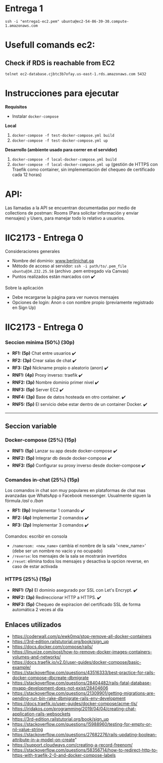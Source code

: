 # Entrega 1
```
ssh -i "entrega1-ec2.pem" ubuntu@ec2-54-86-39-30.compute-1.amazonaws.com
```
# Usefull comands ec2:
## Check if  RDS is reachable from EC2
```
telnet ec2-database.cjbtc3b7ofay.us-east-1.rds.amazonaws.com 5432
```

# Instrucciones para ejecutar

**Requisitos**
 - Instalar `docker-compose`

**Local**
 1. `docker-compose -f test-docker-compose.yml build`
 2. `docker-compose -f test-docker-compose.yml up`

**Desarrollo (ambiente usado para correr en el servidor)**
 1. `docker-compose -f local-docker-compose.yml build`
 2. `docker-compose -f local-docker-compose.yml up` (gestión de HTTPS con Traefik como container, sin implementación del chequeo de certificado cada 12 horas)

# API:

Las llamadas a la API se encuentran documentadas por medio de collections de postman: Rooms (Para solicitar información y enviar mensajes) y Users, para manejar todo lo relativo a usuarios.
# IIC2173 - Entrega 0

Consideraciones generales

- Nombre del dominio: www.berlinichat.ga
- Método de acceso al servidor: `ssh -i path/to/.pem_file ubuntu@34.232.25.58` (archivo .pem entregado vía Canvas)
- Puntos realizados están marcados con :heavy_check_mark:

Sobre la aplicación
* Debe recargarse la página para ver nuevos mensajes
* Opciones de login: Anon o con nombre propio (previamente registrado en Sign Up)

# IIC2173 - Entrega 0

### Seccion mínima (50%) (30p)


* **RF1: (5p)** Chat entre usuarios :heavy_check_mark:
* **RF2: (3p)** Crear salas de chat :heavy_check_mark:
* **RF3: (2p)** Nickname propio o aleatorio (anon) :heavy_check_mark:
* **RNF1: (4p)** Proxy inverso: traefik :heavy_check_mark:
* **RNF2: (3p)** Nombre dominio primer nivel :heavy_check_mark:
* **RNF3: (5p)** Server EC2 :heavy_check_mark:
* **RNF4: (3p)** Base de datos hosteada en otro container. :heavy_check_mark:
* **RNF5: (5p)** El servicio debe estar dentro de un container Docker. :heavy_check_mark:

---

## Seccion variable

### Docker-compose (25%) (15p)

* **RNF1: (5p)** Lanzar su app desde docker-compose :heavy_check_mark:
* **RNF2: (5p)** Integrar db desde docker-compose :heavy_check_mark:
* **RNF3: (5p)** Configurar su proxy inverso desde docker-compose :heavy_check_mark:

### Comandos in-chat (25%) (15p)

Los comandos in chat son muy populares en plataformas de chat mas avanzadas que WhatsApp o Facebook messenger. Usualmente siguen la fórmula */asl* o */ban*

* **RF1: (9p)** Implementar 1 comando :heavy_check_mark: 
* **RF2: (4p)** Implementar 2 comandos :heavy_check_mark:
* **RF3: (2p)** Implementar 3 comandos :heavy_check_mark:
 
Comandos: escribir en consola
* `/nameroom: <new_name>` cambia el nombre de la sala '<new_name>' (debe ser un nombre no vacio y no ocupado)
* `/reverse`: los mensajes de la sala se mostrarán invertidos
* `/reset`: elimina todos los mensajes y desactiva la opcion reverse, en caso de estar activada

### HTTPS (25%) (15p)

* **RNF1: (7p)** El dominio asegurado por SSL con Let's Encrypt. :heavy_check_mark:
* **RNF2: (3p)** Redireccionar HTTP a HTTPS. :heavy_check_mark:
* **RNF3: (5p)** Chequeo de expiracion del certificado SSL de forma automática 2 veces al día



## Enlaces utilizados
 * https://coderwall.com/p/ewk0mq/stop-remove-all-docker-containers
 * https://3rd-edition.railstutorial.org/book/sign_up
 * https://docs.docker.com/compose/rails/
 * https://linuxize.com/post/how-to-remove-docker-images-containers-volumes-and-networks/
 * https://docs.traefik.io/v2.0/user-guides/docker-compose/basic-example/
 * https://stackoverflow.com/questions/43516333/best-practice-for-rails-docker-compose-dbcreate-dbmigrate
 * https://stackoverflow.com/questions/28404482/rails-fatal-database-myapp-development-does-not-exist/28404606
 * https://stackoverflow.com/questions/21309901/getting-migrations-are-pending-run-bin-rake-dbmigrate-rails-env-development
 * https://docs.traefik.io/user-guides/docker-compose/acme-tls/
 * https://iridakos.com/programming/2019/04/04/creating-chat-application-rails-websockets
 * https://3rd-edition.railstutorial.org/book/sign_up
 * https://stackoverflow.com/questions/15988960/testing-for-empty-or-nil-value-string
 * https://stackoverflow.com/questions/27682276/rails-updating-boolean-attribute-in-a-model-on-create"
 * https://support.cloudways.com/creating-a-record-freenom/
 * https://stackoverflow.com/questions/58356714/how-to-redirect-http-to-https-with-traefik-2-0-and-docker-compose-labels

